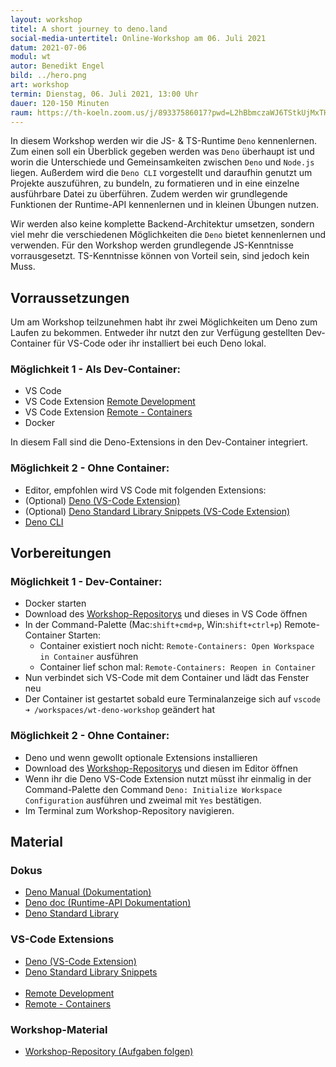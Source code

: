 ```yaml
---
layout: workshop
titel: A short journey to deno.land
social-media-untertitel: Online-Workshop am 06. Juli 2021
datum: 2021-07-06
modul: wt
autor: Benedikt Engel
bild: ../hero.png
art: workshop
termin: Dienstag, 06. Juli 2021, 13:00 Uhr
dauer: 120-150 Minuten
raum: https://th-koeln.zoom.us/j/89337586017?pwd=L2hBbmczaWJ6TStkUjMxTHlRc0ZhUT09
---
```


In diesem Workshop werden wir die JS- & TS-Runtime `Deno` kennenlernen. Zum einen soll ein Überblick gegeben werden was `Deno` überhaupt ist und worin die Unterschiede und Gemeinsamkeiten zwischen `Deno` und `Node.js` liegen. Außerdem wird die `Deno CLI` vorgestellt und daraufhin genutzt um Projekte auszuführen, zu bundeln, zu formatieren und in eine einzelne ausführbare Datei zu überführen. Zudem werden wir grundlegende Funktionen der Runtime-API kennenlernen und in kleinen Übungen nutzen.

Wir werden also keine komplette Backend-Architektur umsetzen, sondern viel mehr die verschiedenen Möglichkeiten die `Deno` bietet kennenlernen und verwenden. Für den Workshop werden grundlegende JS-Kenntnisse vorrausgesetzt. TS-Kenntnisse können von Vorteil sein, sind jedoch kein Muss.

## Vorraussetzungen

Um am Workshop teilzunehmen habt ihr zwei Möglichkeiten um Deno zum Laufen zu bekommen.
Entweder ihr nutzt den zur Verfügung gestellten Dev-Container für VS-Code oder ihr installiert bei euch Deno lokal.

### Möglichkeit 1 - Als Dev-Container:

- VS Code
- VS Code Extension [Remote Development](https://marketplace.visualstudio.com/items?itemName=ms-vscode-remote.vscode-remote-extensionpack)
- VS Code Extension [Remote - Containers](https://marketplace.visualstudio.com/items?itemName=ms-vscode-remote.remote-containers)
- Docker

In diesem Fall sind die Deno-Extensions in den Dev-Container integriert.

### Möglichkeit 2 - Ohne Container:

- Editor, empfohlen wird VS Code mit folgenden Extensions:
- (Optional) [Deno (VS-Code Extension)](https://marketplace.visualstudio.com/items?itemName=denoland.vscode-deno)
- (Optional) [Deno Standard Library Snippets (VS-Code Extension)](https://marketplace.visualstudio.com/items?itemName=laurencebahiirwa.deno-std-lib-snippets)
- [Deno CLI](https://deno.land/#installation)

## Vorbereitungen

### Möglichkeit 1 - Dev-Container:

- Docker starten
- Download des [Workshop-Repositorys](https://github.com/BenediktEngel/wt-deno-workshop) und dieses in VS Code öffnen
- In der Command-Palette (Mac:`shift+cmd+p`, Win:`shift+ctrl+p`) Remote-Container Starten:
  - Container existiert noch nicht: `Remote-Containers: Open Workspace in Container` ausführen
  - Container lief schon mal: `Remote-Containers: Reopen in Container`
- Nun verbindet sich VS-Code mit dem Container und lädt das Fenster neu
- Der Container ist gestartet sobald eure Terminalanzeige sich auf `vscode ➜ /workspaces/wt-deno-workshop` geändert hat

### Möglichkeit 2 - Ohne Container:

- Deno und wenn gewollt optionale Extensions installieren
- Download des [Workshop-Repositorys](https://github.com/BenediktEngel/wt-deno-workshop) und diesen im Editor öffnen
- Wenn ihr die Deno VS-Code Extension nutzt müsst ihr einmalig in der Command-Palette den Command `Deno: Initialize Workspace Configuration` ausführen und zweimal mit `Yes` bestätigen.
- Im Terminal zum Workshop-Repository navigieren.

## Material

### Dokus

- [Deno Manual (Dokumentation)](https://deno.land/manual)
- [Deno doc (Runtime-API Dokumentation)](https://doc.deno.land/builtin/stable)
- [Deno Standard Library](https://deno.land/std)

### VS-Code Extensions

- [Deno (VS-Code Extension)](https://marketplace.visualstudio.com/items?itemName=denoland.vscode-deno)
- [Deno Standard Library Snippets](https://marketplace.visualstudio.com/items?itemName=laurencebahiirwa.deno-std-lib-snippets)
<br /><br/>
- [Remote Development](https://marketplace.visualstudio.com/items?itemName=ms-vscode-remote.vscode-remote-extensionpack)
- [Remote - Containers](https://marketplace.visualstudio.com/items?itemName=ms-vscode-remote.remote-containers)

### Workshop-Material

- [Workshop-Repository (Aufgaben folgen)](https://github.com/BenediktEngel/wt-deno-workshop)
